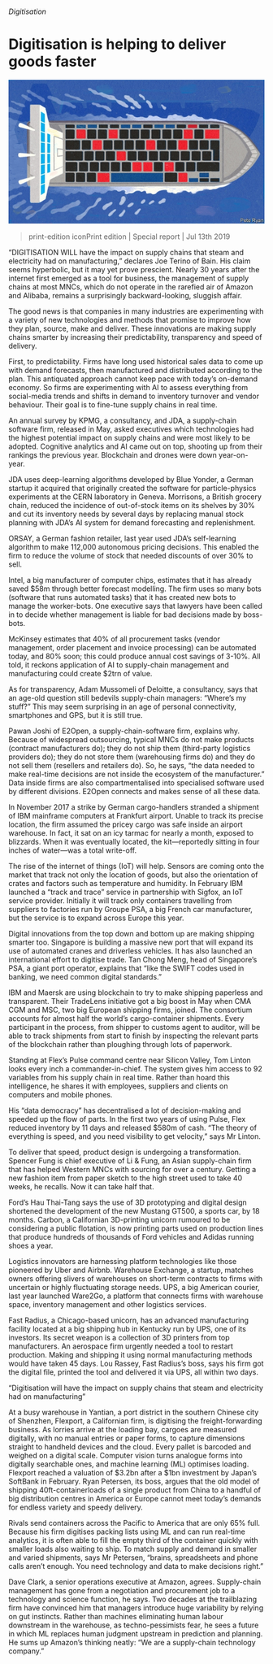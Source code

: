 ###### Digitisation

# Digitisation is helping to deliver goods faster 

![image](images/20190713_SRD004_0.jpg) 

> print-edition iconPrint edition | Special report | Jul 13th 2019 

“DIGITISATION WILL have the impact on supply chains that steam and electricity had on manufacturing,” declares Joe Terino of Bain. His claim seems hyperbolic, but it may yet prove prescient. Nearly 30 years after the internet first emerged as a tool for business, the management of supply chains at most MNCs, which do not operate in the rarefied air of Amazon and Alibaba, remains a surprisingly backward-looking, sluggish affair. 

The good news is that companies in many industries are experimenting with a variety of new technologies and methods that promise to improve how they plan, source, make and deliver. These innovations are making supply chains smarter by increasing their predictability, transparency and speed of delivery. 

First, to predictability. Firms have long used historical sales data to come up with demand forecasts, then manufactured and distributed according to the plan. This antiquated approach cannot keep pace with today’s on-demand economy. So firms are experimenting with AI to assess everything from social-media trends and shifts in demand to inventory turnover and vendor behaviour. Their goal is to fine-tune supply chains in real time. 

An annual survey by KPMG, a consultancy, and JDA, a supply-chain software firm, released in May, asked executives which technologies had the highest potential impact on supply chains and were most likely to be adopted. Cognitive analytics and AI came out on top, shooting up from their rankings the previous year. Blockchain and drones were down year-on-year. 

JDA uses deep-learning algorithms developed by Blue Yonder, a German startup it acquired that originally created the software for particle-physics experiments at the CERN laboratory in Geneva. Morrisons, a British grocery chain, reduced the incidence of out-of-stock items on its shelves by 30% and cut its inventory needs by several days by replacing manual stock planning with JDA’s AI system for demand forecasting and replenishment. 

ORSAY, a German fashion retailer, last year used JDA’s self-learning algorithm to make 112,000 autonomous pricing decisions. This enabled the firm to reduce the volume of stock that needed discounts of over 30% to sell. 

Intel, a big manufacturer of computer chips, estimates that it has already saved $58m through better forecast modelling. The firm uses so many bots (software that runs automated tasks) that it has created new bots to manage the worker-bots. One executive says that lawyers have been called in to decide whether management is liable for bad decisions made by boss-bots. 

McKinsey estimates that 40% of all procurement tasks (vendor management, order placement and invoice processing) can be automated today, and 80% soon; this could produce annual cost savings of 3-10%. All told, it reckons application of AI to supply-chain management and manufacturing could create $2trn of value. 

As for transparency, Adam Mussomeli of Deloitte, a consultancy, says that an age-old question still bedevils supply-chain managers: “Where’s my stuff?” This may seem surprising in an age of personal connectivity, smartphones and GPS, but it is still true. 

Pawan Joshi of E2Open, a supply-chain-software firm, explains why. Because of widespread outsourcing, typical MNCs do not make products (contract manufacturers do); they do not ship them (third-party logistics providers do); they do not store them (warehousing firms do) and they do not sell them (resellers and retailers do). So, he says, “the data needed to make real-time decisions are not inside the ecosystem of the manufacturer.” Data inside firms are also compartmentalised into specialised software used by different divisions. E2Open connects and makes sense of all these data. 

In November 2017 a strike by German cargo-handlers stranded a shipment of IBM mainframe computers at Frankfurt airport. Unable to track its precise location, the firm assumed the pricey cargo was safe inside an airport warehouse. In fact, it sat on an icy tarmac for nearly a month, exposed to blizzards. When it was eventually located, the kit—reportedly sitting in four inches of water—was a total write-off. 

The rise of the internet of things (IoT) will help. Sensors are coming onto the market that track not only the location of goods, but also the orientation of crates and factors such as temperature and humidity. In February IBM launched a “track and trace” service in partnership with Sigfox, an IoT service provider. Initially it will track only containers travelling from suppliers to factories run by Groupe PSA, a big French car manufacturer, but the service is to expand across Europe this year. 

Digital innovations from the top down and bottom up are making shipping smarter too. Singapore is building a massive new port that will expand its use of automated cranes and driverless vehicles. It has also launched an international effort to digitise trade. Tan Chong Meng, head of Singapore’s PSA, a giant port operator, explains that “like the SWIFT codes used in banking, we need common digital standards.” 

IBM and Maersk are using blockchain to try to make shipping paperless and transparent. Their TradeLens initiative got a big boost in May when CMA CGM and MSC, two big European shipping firms, joined. The consortium accounts for almost half the world’s cargo-container shipments. Every participant in the process, from shipper to customs agent to auditor, will be able to track shipments from start to finish by inspecting the relevant parts of the blockchain rather than ploughing through lots of paperwork. 

Standing at Flex’s Pulse command centre near Silicon Valley, Tom Linton looks every inch a commander-in-chief. The system gives him access to 92 variables from his supply chain in real time. Rather than hoard this intelligence, he shares it with employees, suppliers and clients on computers and mobile phones. 

His “data democracy” has decentralised a lot of decision-making and speeded up the flow of parts. In the first two years of using Pulse, Flex reduced inventory by 11 days and released $580m of cash. “The theory of everything is speed, and you need visibility to get velocity,” says Mr Linton. 

To deliver that speed, product design is undergoing a transformation. Spencer Fung is chief executive of Li & Fung, an Asian supply-chain firm that has helped Western MNCs with sourcing for over a century. Getting a new fashion item from paper sketch to the high street used to take 40 weeks, he recalls. Now it can take half that. 

Ford’s Hau Thai-Tang says the use of 3D prototyping and digital design shortened the development of the new Mustang GT500, a sports car, by 18 months. Carbon, a Californian 3D-printing unicorn rumoured to be considering a public flotation, is now printing parts used on production lines that produce hundreds of thousands of Ford vehicles and Adidas running shoes a year. 

Logistics innovators are harnessing platform technologies like those pioneered by Uber and Airbnb. Warehouse Exchange, a startup, matches owners offering slivers of warehouses on short-term contracts to firms with uncertain or highly fluctuating storage needs. UPS, a big American courier, last year launched Ware2Go, a platform that connects firms with warehouse space, inventory management and other logistics services. 

Fast Radius, a Chicago-based unicorn, has an advanced manufacturing facility located at a big shipping hub in Kentucky run by UPS, one of its investors. Its secret weapon is a collection of 3D printers from top manufacturers. An aerospace firm urgently needed a tool to restart production. Making and shipping it using normal manufacturing methods would have taken 45 days. Lou Rassey, Fast Radius’s boss, says his firm got the digital file, printed the tool and delivered it via UPS, all within two days. 

“Digitisation will have the impact on supply chains that steam and electricity had on manufacturing” 

At a busy warehouse in Yantian, a port district in the southern Chinese city of Shenzhen, Flexport, a Californian firm, is digitising the freight-forwarding business. As lorries arrive at the loading bay, cargoes are measured digitally, with no manual entries or paper forms, to capture dimensions straight to handheld devices and the cloud. Every pallet is barcoded and weighed on a digital scale. Computer vision turns analogue forms into digitally searchable ones, and machine learning (ML) optimises loading. Flexport reached a valuation of $3.2bn after a $1bn investment by Japan’s SoftBank in February. Ryan Petersen, its boss, argues that the old model of shipping 40ft-containerloads of a single product from China to a handful of big distribution centres in America or Europe cannot meet today’s demands for endless variety and speedy delivery. 

Rivals send containers across the Pacific to America that are only 65% full. Because his firm digitises packing lists using ML and can run real-time analytics, it is often able to fill the empty third of the container quickly with smaller loads also waiting to ship. To match supply and demand in smaller and varied shipments, says Mr Petersen, “brains, spreadsheets and phone calls aren’t enough. You need technology and data to make decisions right.” 

Dave Clark, a senior operations executive at Amazon, agrees. Supply-chain management has gone from a negotiation and procurement job to a technology and science function, he says. Two decades at the trailblazing firm have convinced him that managers introduce huge variability by relying on gut instincts. Rather than machines eliminating human labour downstream in the warehouse, as techno-pessimists fear, he sees a future in which ML replaces human judgment upstream in prediction and planning. He sums up Amazon’s thinking neatly: “We are a supply-chain technology company.” 

